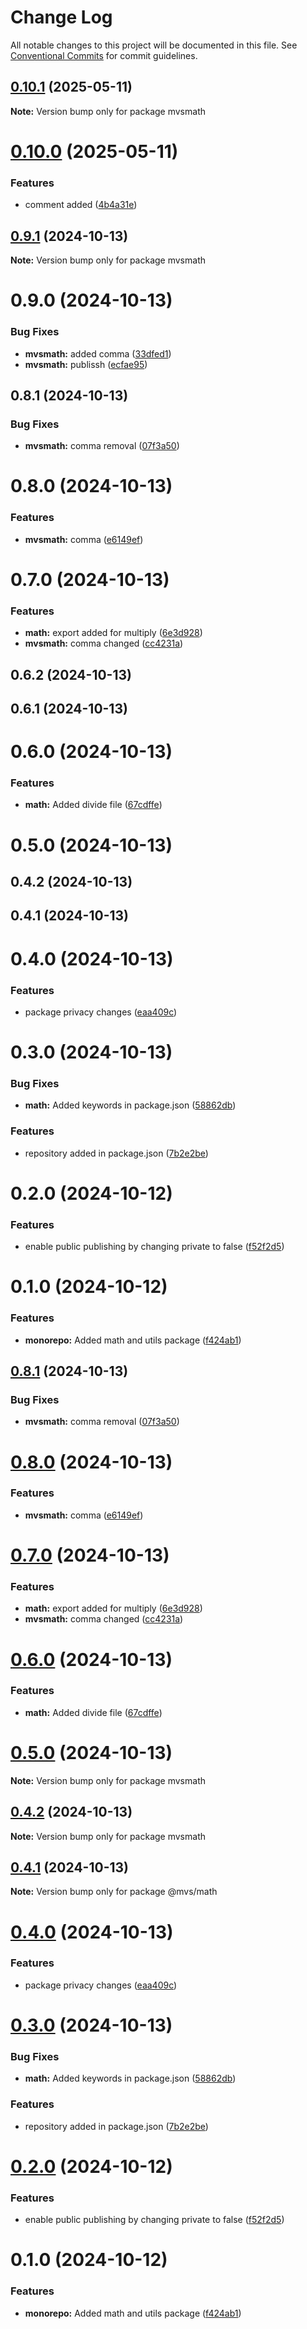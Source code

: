 # Change Log

All notable changes to this project will be documented in this file.
See [Conventional Commits](https://conventionalcommits.org) for commit guidelines.

## [0.10.1](https://github.com/mvsubhash29/monorepo/compare/mvsmath@0.10.0...mvsmath@0.10.1) (2025-05-11)

**Note:** Version bump only for package mvsmath





# [0.10.0](https://github.com/mvsubhash29/monorepo/compare/mvsmath@0.9.1...mvsmath@0.10.0) (2025-05-11)


### Features

* comment added ([4b4a31e](https://github.com/mvsubhash29/monorepo/commit/4b4a31e4fc2be726b35389e8f3166a3261075cf7))





## [0.9.1](https://github.com/mvsubhash29/monorepo/compare/mvsmath@0.9.0...mvsmath@0.9.1) (2024-10-13)

**Note:** Version bump only for package mvsmath





# 0.9.0 (2024-10-13)


### Bug Fixes

* **mvsmath:** added comma ([33dfed1](https://github.com/mvsubhash29/monorepo/commit/33dfed181f659ea4f8357affbd790c248e947843))
* **mvsmath:** publissh ([ecfae95](https://github.com/mvsubhash29/monorepo/commit/ecfae9513029ccd8b789821b234619438aee0455))



## 0.8.1 (2024-10-13)


### Bug Fixes

* **mvsmath:** comma removal ([07f3a50](https://github.com/mvsubhash29/monorepo/commit/07f3a50df4326c6828bce21e5b3ed6b8fffdcda8))



# 0.8.0 (2024-10-13)


### Features

* **mvsmath:** comma ([e6149ef](https://github.com/mvsubhash29/monorepo/commit/e6149ef046969d5bbbb5735fff3b8416db779738))



# 0.7.0 (2024-10-13)


### Features

* **math:** export added for multiply ([6e3d928](https://github.com/mvsubhash29/monorepo/commit/6e3d92881f2c0cac17b5ada89d59676416d8312a))
* **mvsmath:** comma changed ([cc4231a](https://github.com/mvsubhash29/monorepo/commit/cc4231a39bf9356246ce061c055d84d0e1f54781))



## 0.6.2 (2024-10-13)



## 0.6.1 (2024-10-13)



# 0.6.0 (2024-10-13)


### Features

* **math:** Added divide file ([67cdffe](https://github.com/mvsubhash29/monorepo/commit/67cdffe1db1d87ca54e998bd806b58f37d447e7e))



# 0.5.0 (2024-10-13)



## 0.4.2 (2024-10-13)



## 0.4.1 (2024-10-13)



# 0.4.0 (2024-10-13)


### Features

* package privacy changes ([eaa409c](https://github.com/mvsubhash29/monorepo/commit/eaa409cf39f935e17e8c4b4bb4cb67f745afb634))



# 0.3.0 (2024-10-13)


### Bug Fixes

* **math:** Added keywords in package.json ([58862db](https://github.com/mvsubhash29/monorepo/commit/58862db92038447296af7968494090e3645fbb62))


### Features

* repository added in package.json ([7b2e2be](https://github.com/mvsubhash29/monorepo/commit/7b2e2be1bc1fbf07cb10b282596db51f88fc70e1))



# 0.2.0 (2024-10-12)


### Features

* enable public publishing by changing private to false ([f52f2d5](https://github.com/mvsubhash29/monorepo/commit/f52f2d54cfaa8d17bf8f1a202ea1ec3a81806923))



# 0.1.0 (2024-10-12)


### Features

* **monorepo:** Added math and utils package ([f424ab1](https://github.com/mvsubhash29/monorepo/commit/f424ab11bf8e86ab7e9f38c4df883447f3082853))





## [0.8.1](https://github.com/mvsubhash29/monorepo/compare/v0.8.0...v0.8.1) (2024-10-13)


### Bug Fixes

* **mvsmath:** comma removal ([07f3a50](https://github.com/mvsubhash29/monorepo/commit/07f3a50df4326c6828bce21e5b3ed6b8fffdcda8))





# [0.8.0](https://github.com/mvsubhash29/monorepo/compare/v0.7.0...v0.8.0) (2024-10-13)


### Features

* **mvsmath:** comma ([e6149ef](https://github.com/mvsubhash29/monorepo/commit/e6149ef046969d5bbbb5735fff3b8416db779738))





# [0.7.0](https://github.com/mvsubhash29/monorepo/compare/v0.6.2...v0.7.0) (2024-10-13)


### Features

* **math:** export added for multiply ([6e3d928](https://github.com/mvsubhash29/monorepo/commit/6e3d92881f2c0cac17b5ada89d59676416d8312a))
* **mvsmath:** comma changed ([cc4231a](https://github.com/mvsubhash29/monorepo/commit/cc4231a39bf9356246ce061c055d84d0e1f54781))





# [0.6.0](https://github.com/mvsubhash29/monorepo/compare/v0.5.1...v0.6.0) (2024-10-13)


### Features

* **math:** Added divide file ([67cdffe](https://github.com/mvsubhash29/monorepo/commit/67cdffe1db1d87ca54e998bd806b58f37d447e7e))





# [0.5.0](https://github.com/mvsubhash29/monorepo/compare/v0.4.2...v0.5.0) (2024-10-13)

**Note:** Version bump only for package mvsmath





## [0.4.2](https://github.com/mvsubhash29/monorepo/compare/v0.4.1...v0.4.2) (2024-10-13)

**Note:** Version bump only for package mvsmath





## [0.4.1](https://github.com/mvsubhash29/monorepo/compare/v0.4.0...v0.4.1) (2024-10-13)

**Note:** Version bump only for package @mvs/math





# [0.4.0](https://github.com/mvsubhash29/monorepo/compare/v0.3.0...v0.4.0) (2024-10-13)


### Features

* package privacy changes ([eaa409c](https://github.com/mvsubhash29/monorepo/commit/eaa409cf39f935e17e8c4b4bb4cb67f745afb634))





# [0.3.0](https://github.com/mvsubhash29/monorepo/compare/v0.2.0...v0.3.0) (2024-10-13)


### Bug Fixes

* **math:** Added keywords in package.json ([58862db](https://github.com/mvsubhash29/monorepo/commit/58862db92038447296af7968494090e3645fbb62))


### Features

* repository added in package.json ([7b2e2be](https://github.com/mvsubhash29/monorepo/commit/7b2e2be1bc1fbf07cb10b282596db51f88fc70e1))





# [0.2.0](https://github.com/mvsubhash29/monorepo/compare/v0.1.2...v0.2.0) (2024-10-12)


### Features

* enable public publishing by changing private to false ([f52f2d5](https://github.com/mvsubhash29/monorepo/commit/f52f2d54cfaa8d17bf8f1a202ea1ec3a81806923))





# 0.1.0 (2024-10-12)


### Features

* **monorepo:** Added math and utils package ([f424ab1](https://github.com/mvsubhash29/monorepo/commit/f424ab11bf8e86ab7e9f38c4df883447f3082853))
